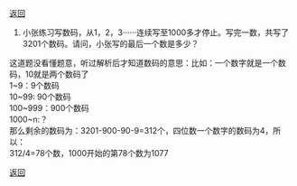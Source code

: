 [返回](../index.md)

1. 小张练习写数码，从1，2，3······连续写至1000多才停止。写完一数，共写了3201个数码。请问，小张写的最后一个数是多少？

这道题没看懂题意，听过解析后才知道数码的意思：比如：一个数字就是一个数码，10就是两个数码了\
1~9：9个数码\
10~99: 90个数码\
100~999：900个数码\
1000~n:？\
那么剩余的数码为：3201-900-90-9=312个，四位数一个数字的数码为4，所以：\
312/4=78个数，1000开始的第78个数为1077

[返回](../index.md)